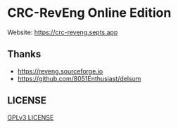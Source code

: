 # CRC-RevEng Online Edition

Website: <https://crc-reveng.septs.app>

## Thanks

- <https://reveng.sourceforge.io>
- <https://github.com/8051Enthusiast/delsum>

## LICENSE

[GPLv3 LICENSE](LICENSE)
